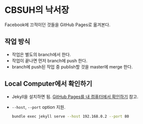 # CBSUH의 낙서장

Facebook에 끄적이던 것들을 GitHub Pages로 옮겨본다.

## 작업 방식

* 작업은 별도의 branch에서 한다.
* 작업이 끝나면 먼저 branch에 push 한다.
* branch에 push된 작업 중 publish할 것을 master에 merge 한다.

## Local Computer에서 확인하기

* Jekyll을 설치하면 됨. [GitHub Pages를 내 컴퓨터에서 확인하기](https://cbsuh.github.io/tech/setup_jekyll_for_github_pages.html) 참고.
* `--host`, `--port` option 지원.

    ``` bash
    bundle exec jekyll serve --host 192.168.0.2 --port 80
    ```
